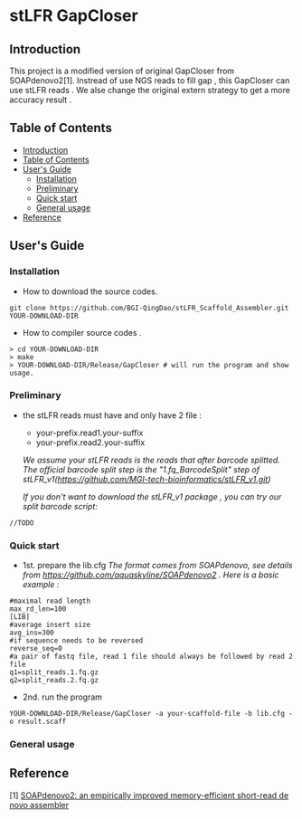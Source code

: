 # stLFR GapCloser

## <a name=intro>Introduction</a>

This project is a modified version of original GapCloser from SOAPdenovo2[1].
Instread of use NGS reads to fill gap , this GapCloser can use stLFR reads .
We alse change the original extern strategy to get a more accuracy result .

## <a name=table>Table of Contents</a>

- [Introduction](#intro)
- [Table of Contents](#table)
- [User's Guide](#user-guide)
    - [Installation](#install)
    - [Preliminary](#pre)
    - [Quick start](#quick-start)
    - [General usage](#usage)
- [Reference](#ref)

## <a name=user-guide>User's Guide</a>

### <a name=install>Installation</a>

- How to download the source codes.
```
git clone https://github.com/BGI-QingDao/stLFR_Scaffold_Assembler.git YOUR-DOWNLOAD-DIR
```
- How to compiler source codes .
```
> cd YOUR-DOWNLOAD-DIR
> make
> YOUR-DOWNLOAD-DIR/Release/GapCloser # will run the program and show usage.
```

### <a name=pre>Preliminary</a> 

- the stLFR reads must have and only have 2 file :
    - your-prefix.read1.your-suffix
    - your-prefix.read2.your-suffix

  *We assume your stLFR reads is the reads that after barcode splitted.*
*The official barcode split step is the "1.fq_BarcodeSplit" step of stLFR_v1(https://github.com/MGI-tech-bioinformatics/stLFR_v1.git)*

  *If you don't want to download the stLFR_v1 package , you can try our split barcode script:*

```
//TODO
```

### <a name=quick-start>Quick start</a>

- 1st. prepare the lib.cfg
*The format comes from SOAPdenovo, see details from https://github.com/aquaskyline/SOAPdenovo2 . Here is a basic example :*

```
#maximal read length
max_rd_len=100
[LIB]
#average insert size
avg_ins=300
#if sequence needs to be reversed
reverse_seq=0
#a pair of fastq file, read 1 file should always be followed by read 2 file
q1=split_reads.1.fq.gz
q2=split_reads.2.fq.gz
```
- 2nd. run the program

```
YOUR-DOWNLOAD-DIR/Release/GapCloser -a your-scaffold-file -b lib.cfg -o result.scaff
```

### <a name=usage>General usage</a>

## <a name=ref>Reference</a>

[1] [SOAPdenovo2: an empirically improved memory-efficient short-read de novo assembler][11]

[11]:https://www.ncbi.nlm.nih.gov/pubmed/23587118

